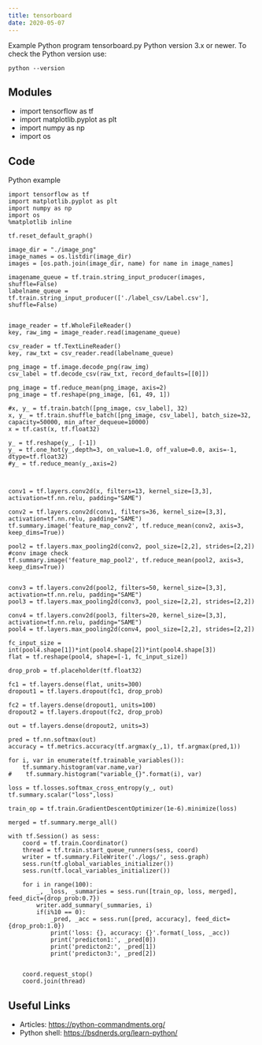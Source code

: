 ```yaml
---
title: tensorboard
date: 2020-05-07
---
```

Example Python program tensorboard.py
Python version 3.x or newer.
To check the Python version use:

    python --version

## Modules

* import tensorflow as tf
* import matplotlib.pyplot as plt
* import numpy as np
* import os

## Code

Python example

    import tensorflow as tf
    import matplotlib.pyplot as plt
    import numpy as np
    import os
    %matplotlib inline
    
    tf.reset_default_graph()
    
    image_dir = "./image_png"
    image_names = os.listdir(image_dir)
    images = [os.path.join(image_dir, name) for name in image_names]
    
    imagename_queue = tf.train.string_input_producer(images, shuffle=False)
    labelname_queue = tf.train.string_input_producer(['./label_csv/Label.csv'], shuffle=False)
    
    
    image_reader = tf.WholeFileReader()
    key, raw_img = image_reader.read(imagename_queue)
    
    csv_reader = tf.TextLineReader()
    key, raw_txt = csv_reader.read(labelname_queue)
    
    png_image = tf.image.decode_png(raw_img)
    csv_label = tf.decode_csv(raw_txt, record_defaults=[[0]])
    
    png_image = tf.reduce_mean(png_image, axis=2)
    png_image = tf.reshape(png_image, [61, 49, 1])
    
    #x, y_ = tf.train.batch([png_image, csv_label], 32)
    x, y_ = tf.train.shuffle_batch([png_image, csv_label], batch_size=32, capacity=50000, min_after_dequeue=10000)
    x = tf.cast(x, tf.float32)
    
    y_ = tf.reshape(y_, [-1])
    y_ = tf.one_hot(y_,depth=3, on_value=1.0, off_value=0.0, axis=-1, dtype=tf.float32)
    #y_ = tf.reduce_mean(y_,axis=2)
    
    
    
    conv1 = tf.layers.conv2d(x, filters=13, kernel_size=[3,3], activation=tf.nn.relu, padding="SAME")
    
    conv2 = tf.layers.conv2d(conv1, filters=36, kernel_size=[3,3], activation=tf.nn.relu, padding="SAME")
    tf.summary.image('feature_map_conv2', tf.reduce_mean(conv2, axis=3, keep_dims=True))
    
    pool2 = tf.layers.max_pooling2d(conv2, pool_size=[2,2], strides=[2,2])
    #conv image check
    tf.summary.image('feature_map_pool2', tf.reduce_mean(pool2, axis=3, keep_dims=True))
        
        
    conv3 = tf.layers.conv2d(pool2, filters=50, kernel_size=[3,3], activation=tf.nn.relu, padding="SAME")
    pool3 = tf.layers.max_pooling2d(conv3, pool_size=[2,2], strides=[2,2])
    
    conv4 = tf.layers.conv2d(pool3, filters=20, kernel_size=[3,3], activation=tf.nn.relu, padding="SAME")
    pool4 = tf.layers.max_pooling2d(conv4, pool_size=[2,2], strides=[2,2])
    
    fc_input_size = int(pool4.shape[1])*int(pool4.shape[2])*int(pool4.shape[3])
    flat = tf.reshape(pool4, shape=[-1, fc_input_size])
    
    drop_prob = tf.placeholder(tf.float32)
    
    fc1 = tf.layers.dense(flat, units=300)
    dropout1 = tf.layers.dropout(fc1, drop_prob)
    
    fc2 = tf.layers.dense(dropout1, units=100)
    dropout2 = tf.layers.dropout(fc2, drop_prob)
    
    out = tf.layers.dense(dropout2, units=3)
    
    pred = tf.nn.softmax(out)
    accuracy = tf.metrics.accuracy(tf.argmax(y_,1), tf.argmax(pred,1))
    
    for i, var in enumerate(tf.trainable_variables()):
        tf.summary.histogram(var.name,var)
    #    tf.summary.histogram("variable_{}".format(i), var)
    
    loss = tf.losses.softmax_cross_entropy(y_, out)
    tf.summary.scalar("loss",loss)
    
    train_op = tf.train.GradientDescentOptimizer(1e-6).minimize(loss)
    
    merged = tf.summary.merge_all()
    
    with tf.Session() as sess:
        coord = tf.train.Coordinator()
        thread = tf.train.start_queue_runners(sess, coord)    
        writer = tf.summary.FileWriter('./logs/', sess.graph)
        sess.run(tf.global_variables_initializer())
        sess.run(tf.local_variables_initializer())
        
        for i in range(100):    
            _, _loss, _summaries = sess.run([train_op, loss, merged], feed_dict={drop_prob:0.7})
            writer.add_summary(_summaries, i)
            if(i%10 == 0):
                _pred, _acc = sess.run([pred, accuracy], feed_dict={drop_prob:1.0})
                print('loss: {}, accuracy: {}'.format(_loss, _acc))
                print('predicton1:', _pred[0])
                print('predicton2:', _pred[1])
                print('predicton3:', _pred[2])
    
        
        coord.request_stop()
        coord.join(thread)

## Useful Links

- Articles: https://python-commandments.org/
- Python shell: https://bsdnerds.org/learn-python/
